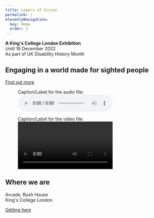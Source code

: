```yaml
---
title: Layers of Vision
permalink: /
eleventyNavigation:
  key: Home
  order: 1
---
```


<div class="notehead">
  <div>
    <p><strong>A King's College London Exhibition</strong><br>
    Until 16 December 2022<br>
    As part of UK Disability History Month</p>
  </div>
</div>

<h2>Engaging in a world made for sighted people</h2>

<a class="button" href="#">Find out more</a>

<!-- Audio block -->
<figure>
  <figcaption>Caption/Label for the audio file:</figcaption>
  <audio controls src="/media/file.mp3">
    <a href="/media/file.mp3"> Download audio </a>
  </audio>
</figure>

<!-- Video block -->
<figure>
  <figcaption>Caption/Label for the video file:</figcaption>
  <video controls>
    <source src="/media/video.webm" type="video/webm">
    <source src="/media/video.mp4" type="video/mp4">
    Download the <a href="/media/video.webm">WEBM</a>
    or <a href="/media/video.mp4">MP4</a> video.
</video>
</figure>

<h2>Where we are</h2>

<p class="large-font">Arcade, Bush House<br>
King's College London</p>

<a class="button" href="#">Getting here</a>
